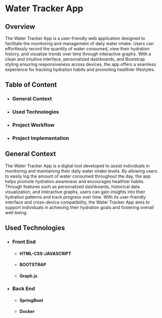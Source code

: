 # Water Tracker App

## Overview

The Water Tracker App is a user-friendly web application designed to facilitate the monitoring and management of daily water intake. Users can effortlessly record the quantity of water consumed, view their hydration history, and visualize trends over time through interactive graphs. With a clean and intuitive interface, personalized dashboards, and Bootstrap styling ensuring responsiveness across devices, the app offers a seamless experience for tracking hydration habits and promoting healthier lifestyles.

## Table of Content

- ### General Context
- ### Used Technologies
- ### Project Workflow
- ### Project Implementation

## General Context

The Water Tracker App is a digital tool developed to assist individuals in monitoring and maintaining their daily water intake levels. By allowing users to easily log the amount of water consumed throughout the day, the app helps promote hydration awareness and encourages healthier habits. Through features such as personalized dashboards, historical data visualization, and interactive graphs, users can gain insights into their hydration patterns and track progress over time. With its user-friendly interface and cross-device compatibility, the Water Tracker App aims to support individuals in achieving their hydration goals and fostering overall well-being.

## Used Technologies

- ### Front End
  - #### HTML-CSS-JAVASCRIPT
  - #### BOOTSTRAP
  - #### Graph.js
- ### Back End
  - #### SpringBoot
  - #### Docker

    


